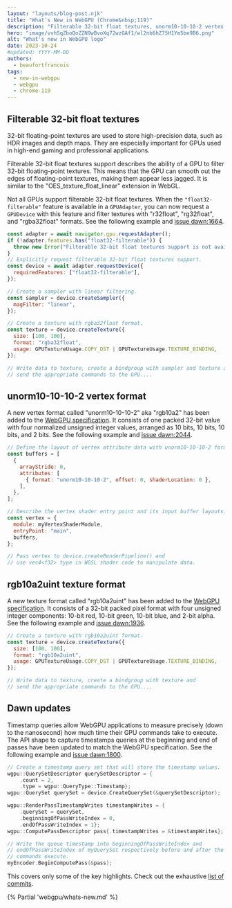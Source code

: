 ```yaml
---
layout: "layouts/blog-post.njk"
title: "What's New in WebGPU (Chrome&nbsp;119)"
description: "Filterable 32-bit float textures, unorm10-10-10-2 vertex format, rgb10a2uint texture format, and more."
hero: "image/vvhSqZboQoZZN9wBvoXq72wzGAf1/wl2nb6hZ75H1Ym5be9B6.png"
alt: "What's new in WebGPU logo"
date: 2023-10-24
#updated: YYYY-MM-DD
authors:
  - beaufortfrancois
tags:
  - new-in-webgpu
  - webgpu
  - chrome-119
---
```


## Filterable 32-bit float textures

32-bit floating-point textures are used to store high-precision data, such as HDR images and depth maps. They are especially important for GPUs used in high-end gaming and professional applications.

Filterable 32-bit float textures support describes the ability of a GPU to filter 32-bit floating-point textures. This means that the GPU can smooth out the edges of floating-point textures, making them appear less jagged. It is similar to the "OES_texture_float_linear" extension in WebGL.

Not all GPUs support filterable 32-bit float textures. When the `"float32-filterable"` feature is available in a `GPUAdapter`, you can now request a `GPUDevice` with this feature and filter textures with "r32float", "rg32float", and "rgba32float" formats. See the following example and [issue dawn:1664](https://bugs.chromium.org/p/dawn/issues/detail?id=1664).

```js
const adapter = await navigator.gpu.requestAdapter();
if (!adapter.features.has("float32-filterable")) {
  throw new Error("Filterable 32-bit float textures support is not available");
}
// Explicitly request filterable 32-bit float textures support.
const device = await adapter.requestDevice({
  requiredFeatures: ["float32-filterable"],
});

// Create a sampler with linear filtering.
const sampler = device.createSampler({
  magFilter: "linear",
});

// Create a texture with rgba32float format.
const texture = device.createTexture({
  size: [100, 100],
  format: "rgba32float",
  usage: GPUTextureUsage.COPY_DST | GPUTextureUsage.TEXTURE_BINDING,
});

// Write data to texture, create a bindgroup with sampler and texture and
// send the appropriate commands to the GPU....
```

## unorm10-10-10-2 vertex format

A new vertex format called "unorm10-10-10-2" aka "rgb10a2" has been added to the [WebGPU specification](https://gpuweb.github.io/gpuweb/#dom-gpuvertexformat-unorm10-10-10-2). It consists of one packed 32-bit value with four normalized unsigned integer values, arranged as 10 bits, 10 bits, 10 bits, and 2 bits. See the following example and [issue dawn:2044](https://bugs.chromium.org/p/dawn/issues/detail?id=2044).

```js
// Define the layout of vertex attribute data with unorm10-10-10-2 format.
const buffers = [
  {
    arrayStride: 0,
    attributes: [
      { format: "unorm10-10-10-2", offset: 0, shaderLocation: 0 },
    ],
  },
];

// Describe the vertex shader entry point and its input buffer layouts.
const vertex = {
  module: myVertexShaderModule,
  entryPoint: "main",
  buffers,
};

// Pass vertex to device.createRenderPipeline() and
// use vec4<f32> type in WGSL shader code to manipulate data.
```

## rgb10a2uint texture format

A new texture format called "rgb10a2uint" has been added to the [WebGPU specification](https://gpuweb.github.io/gpuweb/#dom-gputextureformat-rgb10a2uint). It consists of a 32-bit packed pixel format with four unsigned integer components: 10-bit red, 10-bit green, 10-bit blue, and 2-bit alpha. See the following example and [issue dawn:1936](https://bugs.chromium.org/p/dawn/issues/detail?id=1936).

```js
// Create a texture with rgb10a2uint format.
const texture = device.createTexture({
  size: [100, 100],
  format: "rgb10a2uint",
  usage: GPUTextureUsage.COPY_DST | GPUTextureUsage.TEXTURE_BINDING,
});

// Write data to texture, create a bindgroup with texture and
// send the appropriate commands to the GPU....
```

## Dawn updates

Timestamp queries allow WebGPU applications to measure precisely (down to the nanosecond) how much time their GPU commands take to execute. The API shape to capture timestamps queries at the beginning and end of passes have been updated to match the WebGPU specification. See the following example and [issue dawn:1800](https://bugs.chromium.org/p/dawn/issues/detail?id=1800).

```cpp
// Create a timestamp query set that will store the timestamp values.
wgpu::QuerySetDescriptor querySetDescriptor = {
    .count = 2,
    .type = wgpu::QueryType::Timestamp};
wgpu::QuerySet querySet = device.CreateQuerySet(&querySetDescriptor);

wgpu::RenderPassTimestampWrites timestampWrites = {
    .querySet = querySet,
    .beginningOfPassWriteIndex = 0,
    .endOfPassWriteIndex = 1};
wgpu::ComputePassDescriptor pass{.timestampWrites = &timestampWrites};

// Write the queue timestamp into beginningOfPassWriteIndex and
// endOfPassWriteIndex of myQuerySet respectively before and after the pass
// commands execute.
myEncoder.BeginComputePass(&pass);
```

This covers only some of the key highlights. Check out the exhaustive [list of commits](https://dawn.googlesource.com/dawn/+log/chromium/5993..chromium/6045).

{% Partial 'webgpu/whats-new.md' %}
